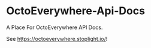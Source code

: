 # OctoEverywhere-Api-Docs

A Place For OctoEverywhere API Docs. 

See https://octoeverywhere.stoplight.io/!
